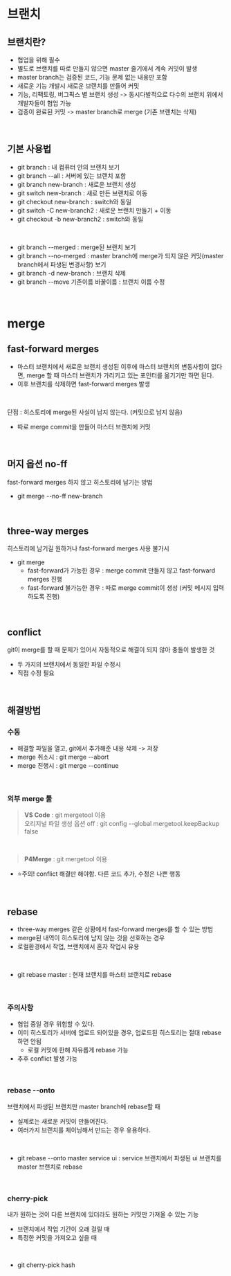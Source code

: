 # 브랜치

## 브랜치란?
* 협업을 위해 필수
* 별도로 브랜치를 따로 만들지 않으면 master 줄기에서 계속 커밋이 발생 
* master branch는 검증된 코드, 기능 문제 없는 내용만 포함 
* 새로운 기능 개발시 새로운 브랜치를 만들어 커밋
* 기능, 리팩토링, 버그픽스 별 브랜치 생성 -> 동시다발적으로 다수의 브랜치 위에서 개발자들이 협업 가능
* 검증이 완료된 커밋 -> master branch로 merge (기존 브랜치는 삭제)

<br>

## 기본 사용법
* git branch : 내 컴퓨터 안의 브랜치 보기
* git branch --all : 서버에 있는 브랜치 포함
* git branch new-branch : 새로운 브랜치 생성
* git switch new-branch : 새로 만든 브랜치로 이동
* git checkout new-branch : switch와 동일
* git switch -C new-branch2 : 새로운 브랜치 만들기 + 이동
* git checkout -b new-branch2 : switch와 동일

<br>

* git branch --merged : merge된 브랜치 보기
* git branch --no-merged : master branch에 merge가 되지 않은 커밋(master branch에서 파생된 변경사항) 보기
* git branch -d new-branch : 브랜치 삭제
* git branch --move 기존이름 바꿀이름 : 브랜치 이름 수정

<br>

# merge
## fast-forward merges
* 마스터 브랜치에서 새로운 브랜치 생성된 이후에 마스터 브랜치의 변동사항이 없다면, merge 할 때 마스터 브랜치가 가리키고 있는 포인터를 옮기기만 하면 된다.
* 이후 브랜치를 삭제하면 fast-forward merges 발생

<br>

단점 : 히스토리에 merge된 사실이 남지 않는다. (커밋으로 남지 않음)
* 따로 merge commit을 만들어 마스터 브랜치에 커밋

<br>

## 머지 옵션 no-ff
fast-forward merges 하지 않고 히스토리에 남기는 방법
* git merge --no-ff new-branch 

<br>

## three-way merges
히스토리에 남기길 원하거나 fast-forward merges 사용 불가시

* git merge 
  * fast-forward가 가능한 경우 : merge commit 만들지 않고 fast-forward merges 진행
  * fast-forward 불가능한 경우 : 따로 merge commit이 생성 (커밋 메시지 입력하도록 진행)

<br>

## conflict
git이 merge를 할 때 문제가 있어서 자동적으로 해결이 되지 않아 충돌이 발생한 것
* 두 가지의 브랜치에서 동일한 파일 수정시
* 직접 수정 필요

<br>

## 해결방법

### 수동
  * 해결할 파일을 열고, git에서 추가해준 내용 삭제 -> 저장
  * merge 취소시 : git merge --abort
  * merge 진행시 : git merge --continue

<br>

### 외부 merge 툴
  > <strong>VS Code</strong> : git mergetool 이용 <br>
     오리지널 파일 생성 옵션 off : git config --global mergetool.keepBackup false

  <br>
  
  > <strong>P4Merge</strong> : git mergetool 이용

* ⭐️주의! conflict 해결만 해야함. 다른 코드 추가, 수정은 나쁜 행동

<br>

## rebase 
* three-way merges 같은 상황에서 fast-forward merges를 할 수 있는 방법
* merge된 내역이 히스토리에 남지 않는 것을 선호하는 경우
* 로컬환경에서 작업, 브랜치에서 혼자 작업시 유용 

<br>

* git rebase master : 현재 브랜치를 마스터 브랜치로 rebase

<br>

### 주의사항
* 협업 중일 경우 위험할 수 있다.
* 이미 히스토리가 서버에 업로드 되어있을 경우, 업로드된 히스토리는 절대 rebase하면 안됨
    * 로컬 커밋에 한해 자유롭게 rebase 가능
* 추후 conflict 발생 가능

<br>

### rebase --onto
  브랜치에서 파생된 브랜치만 master branch에 rebase할 때
* 실제로는 새로운 커밋이 만들어진다.
* 여러가지 브랜치를 체이닝해서 만드는 경우 유용하다.

<br>

* git rebase --onto master service ui : service 브랜치에서 파생된 ui 브랜치를 master 브랜치로 rebase 

<br>

### cherry-pick
내가 원하는 것이 다른 브랜치에 있더라도 원하는 커밋만 가져올 수 있는 기능
* 브랜치에서 작업 기간이 오래 걸릴 때
* 특정한 커밋을 가져오고 싶을 때

<br>

* git cherry-pick hash  